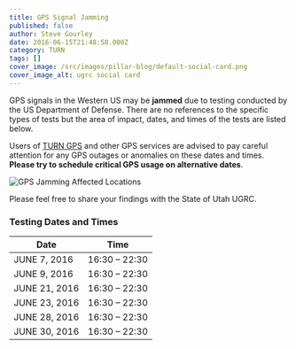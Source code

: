 ```yaml
---
title: GPS Signal Jamming
published: false
author: Steve Gourley
date: 2016-06-15T21:48:58.000Z
category: TURN
tags: []
cover_image: /src/images/pillar-blog/default-social-card.png
cover_image_alt: ugrc social card
---
```


GPS signals in the Western US may be **jammed** due to testing conducted by the US Department of Defense. There are no references to the specific types of tests but the area of impact, dates, and times of the tests are listed below.

Users of [TURN GPS](/products/sgid/cadastre/turn-gps/) and other GPS services are advised to pay careful attention for any GPS outages or anomalies on these dates and times. **Please try to schedule critical GPS usage on alternative dates**.

![GPS Jamming Affected Locations](/images/404.png)

Please feel free to share your findings with the State of Utah UGRC.

### Testing Dates and Times

| Date          |     Time      |
| ------------- | :-----------: |
| JUNE 7, 2016  | 16:30 – 22:30 |
| JUNE 9, 2016  | 16:30 – 22:30 |
| JUNE 21, 2016 | 16:30 – 22:30 |
| JUNE 23, 2016 | 16:30 – 22:30 |
| JUNE 28, 2016 | 16:30 – 22:30 |
| JUNE 30, 2016 | 16:30 – 22:30 |
